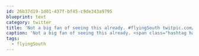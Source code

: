 ```yaml
---
id: 26b37d19-1d01-437f-bf45-c9de343a9795
blueprint: text
category: twitter
title: 'Not a big fan of seeing this already. #flyingSouth twitpic.com/6rnk19'
caption: 'Not a big fan of seeing this already. <span class="hashtag hashtag_local">#<a href="http://tweettemp.darylchymko.ca/?tag=flyingsouth">flyingSouth</a> <a href="http://twitpic.com/6rnk19" title="http://twitpic.com/6rnk19" class="link link_untco">twitpic.com/6rnk19</a>'
tags:
  - flyingSouth
---
```

